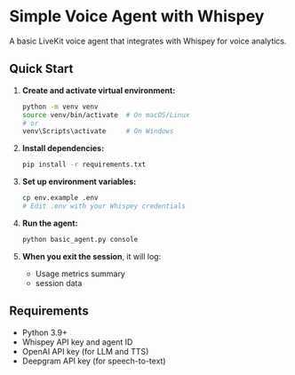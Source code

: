 # Simple Voice Agent with Whispey

A basic LiveKit voice agent that integrates with Whispey for voice analytics.

## Quick Start

1. **Create and activate virtual environment:**
   ```bash
   python -m venv venv
   source venv/bin/activate  # On macOS/Linux
   # or
   venv\Scripts\activate     # On Windows
   ```

2. **Install dependencies:**
   ```bash
   pip install -r requirements.txt
   ```

2. **Set up environment variables:**
   ```bash
   cp env.example .env
   # Edit .env with your Whispey credentials
   ```

3. **Run the agent:**
   ```bash
   python basic_agent.py console
   ```

4. **When you exit the session**, it will log:
   - Usage metrics summary
   - session data  

## Requirements

- Python 3.9+
- Whispey API key and agent ID
- OpenAI API key (for LLM and TTS)
- Deepgram API key (for speech-to-text)
